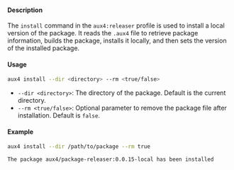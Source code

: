 #### Description

The `install` command in the `aux4:releaser` profile is used to install a local version of the package. It reads the `.aux4` file to retrieve package information, builds the package, installs it locally, and then sets the version of the installed package.

#### Usage

```bash
aux4 install --dir <directory> --rm <true/false>
```

- `--dir <directory>`: The directory of the package. Default is the current directory.
- `--rm <true/false>`: Optional parameter to remove the package file after installation. Default is `false`.

#### Example

```bash
aux4 install --dir /path/to/package --rm true
```

```
The package aux4/package-releaser:0.0.15-local has been installed
```